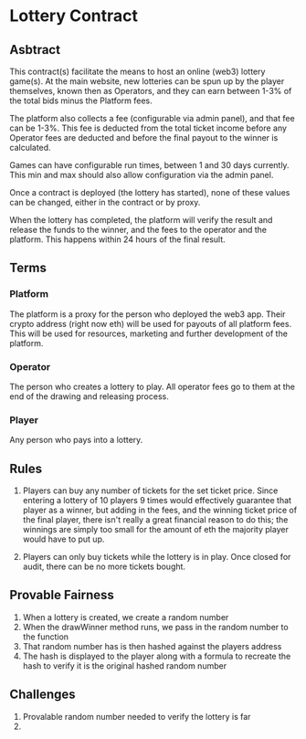 # Lottery Contract

## Asbtract

This contract(s) facilitate the means to host an online (web3) lottery game(s). At the main website, new lotteries can be spun up by the player themselves, known then as Operators, and they can earn between 1-3% of the total bids minus the Platform fees.

The platform also collects a fee (configurable via admin panel), and that fee can be 1-3%. This fee is deducted from the total ticket income before any Operator fees are deducted and before the final payout to the winner is calculated.

Games can have configurable run times, between 1 and 30 days currently. This min and max should also allow configuration via the admin panel.

Once a contract is deployed (the lottery has started), none of these values can be changed, either in the contract or by proxy.

When the lottery has completed, the platform will verify the result and release the funds to the winner, and the fees to the operator and the platform. This happens within 24 hours of the final result.

## Terms

### Platform

The platform is a proxy for the person who deployed the web3 app. Their crypto address (right now eth) will be used for payouts of all platform fees. This will be used for resources, marketing and further development of the platform.

### Operator

The person who creates a lottery to play. All operator fees go to them at the end of the drawing and releasing process.

### Player

Any person who pays into a lottery.

## Rules

1. Players can buy any number of tickets for the set ticket price. Since entering a lottery of 10 players 9 times would effectively guarantee that player as a winner, but adding in the fees, and the winning ticket price of the final player, there isn't really a great financial reason to do this; the winnings are simply too small for the amount of eth the majority player would have to put up.

2. Players can only buy tickets while the lottery is in play. Once closed for audit, there can be no more tickets bought.

## Provable Fairness

1. When a lottery is created, we create a random number
2. When the drawWinner method runs, we pass in the random number to the function
3. That random number has is then hashed against the players address
4. The hash is displayed to the player along with a formula to recreate the hash to verify it is the original hashed random number

## Challenges

1. Provalable random number needed to verify the lottery is far
2.
